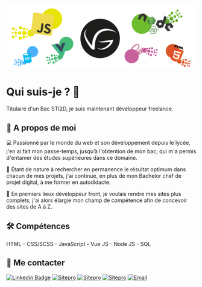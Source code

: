 ﻿![cover](https://github.com/gabrielvoissiere/gabrielvoissiere/blob/main/assets/banniere.png)


# Qui suis-je ? 👋

Titulaire d'un Bac STI2D, je suis maintenant développeur freelance.

  
## 🚀 A propos de moi
💻 Passionné par le monde du web et son développement depuis le lycée, j'en ai fait mon passe-temps, jusqu’à l'obtention de mon bac, qui m'a permis d'entamer des études supérieures dans ce domaine.

📝 Étant de nature à rechercher en permanence le résultat optimum dans chacun de mes projets, j'ai continué, en plus de mon Bachelor chef de projet digital, à me former en autodidacte.

🚗 En premiers lieux développeur front, je voulais rendre mes sites plus complets, j'ai alors élargie mon champ de compétence afin de concevoir des sites de A à Z.

  
## 🛠 Compétences
HTML - CSS/SCSS - JavaScript - Vue JS - Node JS - SQL

  
## 📢 Me contacter
[![Linkedin Badge](https://img.shields.io/badge/linkedin-%230077B5.svg?&style=for-the-badge)](https://www.linkedin.com/in/gabriel-voissiere-23663b1b8)
[![Sitepro](https://img.shields.io/badge/-Malt-orange?style=for-the-badge)](https://gabrielvoissiere.github.io/website/)
[![Sitepro](https://img.shields.io/badge/-Fiver-green?style=for-the-badge)](https://fr.fiverr.com/gabriel_voi)
[![Sitepro](https://img.shields.io/badge/-Site%20pro-lightgrey?style=for-the-badge)](https://gabrielvoissiere.github.io/website/)
[![Email](https://img.shields.io/badge/Email-red.svg?&style=for-the-badge)](mailto:gabvoissiere@yahoo.fr)
